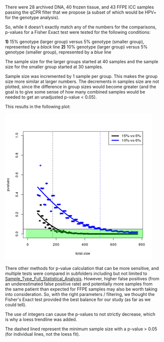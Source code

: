 
There were 28 archived DNA, 40 frozen tissue, and 43 FFPE ICC samples passing the qCPR filter that we propose (a subset of which would be HPV+ for the genotype analysis).

So, while it doesn't exactly match any of the numbers for the comparisons, p-values for a Fisher Exact test were tested for the following conditions:

**1)** 15% genotype (larger group) versus 5% genotype (smaller group), represented by a *black* line
**2)** 10% genotype (larger group) versus 5% genotype (smaller group), represented by a *blue* line

The sample size for the larger groups started at 40 samples and the sample size for the smaller group started at 30 samples.

Sample size was incremented by 1 sample per group.  This makes the group size more similar at larger numbers.  The decrements in samples size are not plotted, since the difference in group sizes would become greater (and the goal is to give some sense of how many combined samples would be needed to get an unadjusted p-value < 0.05).

This results in the following plot:

![Sample size estimation](40-30_sample_size_estimation.png "Sample size estimation")

There other methods for p-value calculation that can be more sensitive, and multiple tests were compared in subfolders including but not limited to  [Sample_Type_Full_Statistical_Analysis](https://github.com/cwarden45/HPV_genotype_paper-archived_samples/tree/master/Downstream_R_Code/Extra_Analysis/Sample_Type_Full_Statistical_Analysis).  However, higher false positives (from an underestimated false positive rate) and potentially more samples from the same patient than expected for FFPE samples may also be worth taking into consideration.  So, with the right parameters / filtering, we thought the Fisher's Exact test provided the best balance for our study (as far as we could tell).

The use of integers can cause the p-values to not strictly decrease, which is why a loess trendline was added.

The dashed lined represent the minimum sample size with a p-value > 0.05 (for individual lines, not the loess fit).
